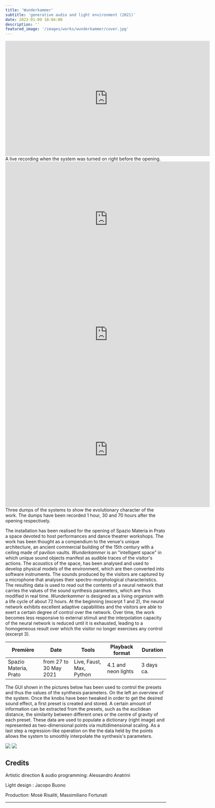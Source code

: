 ```yaml
---
title: 'Wunderkammer'
subtitle: 'generative audio and light environment (2021)'
date: 2023-01-09 18:04:00
description: ''
featured_image: '/images/works/wunderkammer/cover.jpg'
---
```



<iframe src="https://player.vimeo.com/video/690577455" width="640" height="360" frameborder="0" allowfullscreen></iframe>
A live recording when the system was turned on right before the opening.

<iframe src="https://player.vimeo.com/video/690619186" width="640" height="360" frameborder="0" allowfullscreen></iframe>

<iframe src="https://player.vimeo.com/video/690624889" width="640" height="360" frameborder="0" allowfullscreen></iframe>

<iframe src="https://player.vimeo.com/video/690628207" width="640" height="360" frameborder="0" allowfullscreen></iframe>
Three dumps of the systems to show the evolutionary character of the work. The dumps have been recorded 1 hour, 30 and 70 hours after the opening respectively.


The installation has been realised for the opening of Spazio Materia in Prato a space devoted to host performances and dance theatrer workshops. The work has been thought as a compendium to the venue's unique architecture, an ancient commercial building of the 15th century with a ceiling made of pavilion vaults.
_Wunderkammer_ is an "intelligent space" in which unique sound objects manifest as audible traces of the visitor's actions.
The acoustics of the space, has been analysed and used to develop physical models of the environment, which are then converted into software instruments. The sounds produced by the visitors are captured by a microphone that analyses their spectro-morphological characteristics. The resulting data is used to read out the contents of a neural network that carries the values of the sound synthesis parameters, which are thus modified in real time.
_Wunderkammer_ is designed as a living organism with a life cycle of about 72 hours. At the beginning (excerpt 1 and 2), the neural network exhibits excellent adaptive capabilities and the visitors are able to exert a certain degree of control over the network. Over time, the work becomes less responsive to external stimuli and the interpolation capacity of the neural network is reduced until it is exhausted, leading to a homogeneous result over which the visitor no longer exercises any control (excerpt 3).


| Première                | Date                     | Tools                      | Playback format       | Duration     |
|-------------------------|--------------------------|----------------------------|-----------------------|--------------|
| Spazio Materia, Prato   | from 27 to 30 May 2021   | Live, Faust, Max, Python   | 4.1 and neon lights   | 3 days ca.   |



The GUI shown in the pictures below has been used to control the presets and thus the values of the synthesis parameters.
On the left an overview of the system. Once the knobs have been tweaked in order to get the desired sound effect, a first preset is created and stored. A certain amount of information can be extracted from the presets, such as the euclidean distance, the similarity between different ones or the centre of gravity of each preset. These data are used to populate a dictionary (right image) and represented as two-dimensional points via multidimensional scaling. As a last step a regression-like operation on the the data held by the points allows the system to smoothly interpolate the synthesis's parameters.


<div class="gallery" data-columns="2">
	<img src="{{site.baseurl}}/images/works/wunderkammer/snippet-1.jpg">
	<img src="{{site.baseurl}}/images/works/wunderkammer/snippet-2.jpg">
</div>



## Credits ##

Artistic direction & audio programming: Alessandro Anatrini

Light design : Jacopo Buono

Production: Mosè Risaliti, Massimiliano Fortunati

---